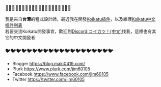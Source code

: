 ### 🦜🦜🦜🦜🦜🦜🦜🦜🦜🦜🦜🦜🦜🦜🦜🦜🦜🦜🦜🦜

我是來自**台灣**的程式設計師，最近我在開發[Koikatu插件](https://blog.maki0419.com/2020/05/personal-koikatu-plugin.html)，以及維護[Koikatu中文插件列表](https://blog.maki0419.com/2019/11/koikatu-V5.html)\
若要交流Koikatu開發事宜，歡迎到[Discord コイカツ！(中文)](https://discord.gg/UJEA9nr)找我，這裡也有其它的中文開發者

### 🐦🐦🐦🐦🐦🐦🐦🐦🐦🐦🐦🐦🐦🐦🐦🐦🐦🐦🐦🐦
* Blogger https://blog.maki0419.com/
* Plurk https://www.plurk.com/jim60105
* Facebook https://www.facebook.com/jim60105
* Twitter https://twitter.com/jim60105
